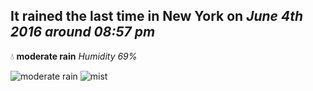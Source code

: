 ## It rained the last time in New York on *June 4th 2016 around 08:57 pm*
💧  **moderate rain** *Humidity 69%*

![moderate rain](http://openweathermap.org/img/w/10n.png) ![mist](http://openweathermap.org/img/w/50n.png)
